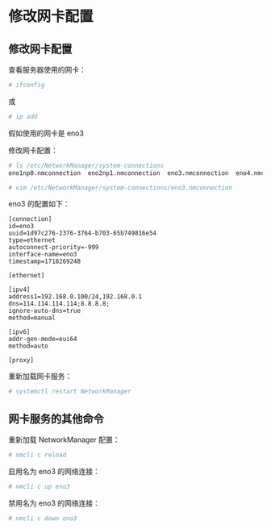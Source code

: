 # 修改网卡配置

## 修改网卡配置

查看服务器使用的网卡：

```bash
# ifconfig
```

或

```bash
# ip add
```

假如使用的网卡是 eno3

修改网卡配置：

```bash
# ls /etc/NetworkManager/system-connections
eno1np0.nmconnection  eno2np1.nmconnection  eno3.nmconnection  eno4.nmconnection

# vim /etc/NetworkManager/system-connections/eno3.nmconnection
```

eno3 的配置如下：

```
[connection]
id=eno3
uuid=1d97c276-2376-3764-b703-65b749816e54
type=ethernet
autoconnect-priority=-999
interface-name=eno3
timestamp=1718269248

[ethernet]

[ipv4]
address1=192.168.0.100/24,192.168.0.1
dns=114.114.114.114;8.8.8.8;
ignore-auto-dns=true
method=manual

[ipv6]
addr-gen-mode=eui64
method=auto

[proxy]

```

重新加载网卡服务：

```bash
# systemctl restart NetworkManager
```

## 网卡服务的其他命令

重新加载 NetworkManager 配置：

```bash
# nmcli c reload
```

启用名为 eno3 的网络连接：

```bash
# nmcli c up eno3
```

禁用名为 eno3 的网络连接：

```bash
# nmcli c down eno3
```
